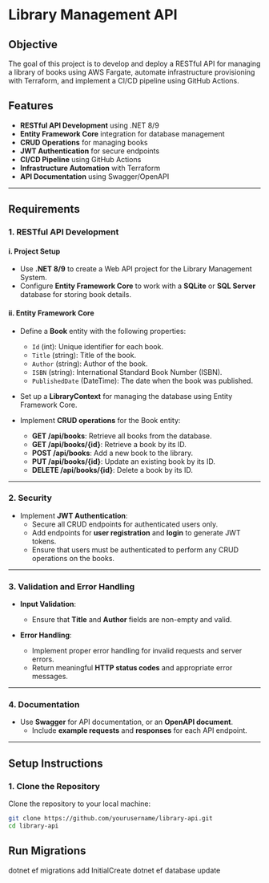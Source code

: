 # Library Management API

## Objective

The goal of this project is to develop and deploy a RESTful API for managing a library of books using AWS Fargate, automate infrastructure provisioning with Terraform, and implement a CI/CD pipeline using GitHub Actions.

## Features

- **RESTful API Development** using .NET 8/9
- **Entity Framework Core** integration for database management
- **CRUD Operations** for managing books
- **JWT Authentication** for secure endpoints
- **CI/CD Pipeline** using GitHub Actions
- **Infrastructure Automation** with Terraform
- **API Documentation** using Swagger/OpenAPI

---

## Requirements

### 1. RESTful API Development

#### i. Project Setup

- Use **.NET 8/9** to create a Web API project for the Library Management System.
- Configure **Entity Framework Core** to work with a **SQLite** or **SQL Server** database for storing book details.

#### ii. Entity Framework Core

- Define a **Book** entity with the following properties:
  - `Id` (int): Unique identifier for each book.
  - `Title` (string): Title of the book.
  - `Author` (string): Author of the book.
  - `ISBN` (string): International Standard Book Number (ISBN).
  - `PublishedDate` (DateTime): The date when the book was published.

- Set up a **LibraryContext** for managing the database using Entity Framework Core.

- Implement **CRUD operations** for the Book entity:
  - **GET /api/books**: Retrieve all books from the database.
  - **GET /api/books/{id}**: Retrieve a book by its ID.
  - **POST /api/books**: Add a new book to the library.
  - **PUT /api/books/{id}**: Update an existing book by its ID.
  - **DELETE /api/books/{id}**: Delete a book by its ID.

---

### 2. Security

- Implement **JWT Authentication**:
  - Secure all CRUD endpoints for authenticated users only.
  - Add endpoints for **user registration** and **login** to generate JWT tokens.
  - Ensure that users must be authenticated to perform any CRUD operations on the books.

---

### 3. Validation and Error Handling

- **Input Validation**:
  - Ensure that **Title** and **Author** fields are non-empty and valid.
  
- **Error Handling**:
  - Implement proper error handling for invalid requests and server errors.
  - Return meaningful **HTTP status codes** and appropriate error messages.

---

### 4. Documentation

- Use **Swagger** for API documentation, or an **OpenAPI document**.
  - Include **example requests** and **responses** for each API endpoint.

---

## Setup Instructions

### 1. Clone the Repository

Clone the repository to your local machine:

```bash
git clone https://github.com/yourusername/library-api.git
cd library-api
```
## Run Migrations
dotnet ef migrations add InitialCreate
dotnet ef database update
